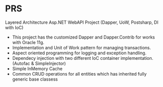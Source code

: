 # PRS
Layered Architecture Asp.NET WebAPI Project (Dapper, UoW, Postsharp, DI with IoC)

- This project has the customized Dapper and Dapper.Contrib for works with Oracle 11g. 
- Implementation and Unit of Work pattern for managing transactions.
- Aspect oriented programming for logging and exception handling.
- Dependecy injection with two different IoC container implementation. (Autofac & SimpleInjector)
- Simple InMemory Cache
- Common CRUD operations for all entities which has inherited fully generic base classess 
